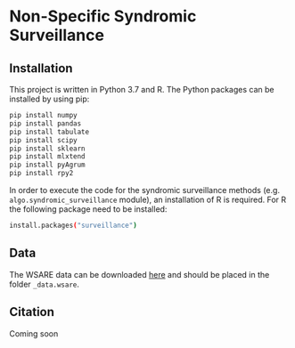 # Non-Specific Syndromic Surveillance

## Installation
This project is written in Python 3.7 and R. The Python packages can be installed by using pip:
```sh
pip install numpy
pip install pandas
pip install tabulate
pip install scipy
pip install sklearn
pip install mlxtend 
pip install pyAgrum
pip install rpy2
```

In order to execute the code for the syndromic surveillance methods (e.g. `algo.syndromic_surveillance` module), 
an installation of R is required. For R the following package need to be installed:
```sh
install.packages("surveillance")
```

## Data
The WSARE data can be downloaded 
[here](https://web.archive.org/web/20150920104314/http://www.autonlab.org/auton_static/datsets/wsare/wsare3data.zip)
and should be placed in the folder `_data.wsare`.


## Citation
Coming soon

